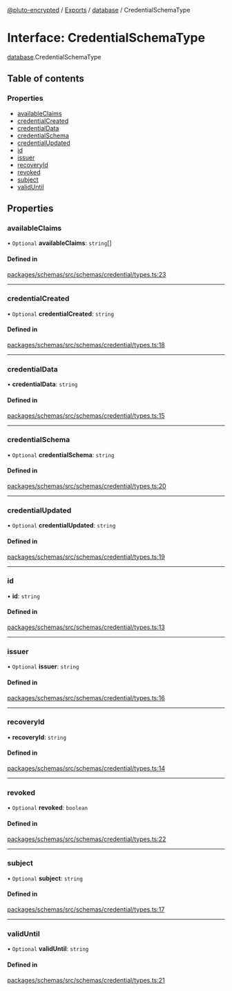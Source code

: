 [@pluto-encrypted](../README.md) / [Exports](../modules.md) / [database](../modules/database-1.md) / CredentialSchemaType

# Interface: CredentialSchemaType

[database](../modules/database-1.md).CredentialSchemaType

## Table of contents

### Properties

- [availableClaims](database-1.CredentialSchemaType.md#availableclaims)
- [credentialCreated](database-1.CredentialSchemaType.md#credentialcreated)
- [credentialData](database-1.CredentialSchemaType.md#credentialdata)
- [credentialSchema](database-1.CredentialSchemaType.md#credentialschema)
- [credentialUpdated](database-1.CredentialSchemaType.md#credentialupdated)
- [id](database-1.CredentialSchemaType.md#id)
- [issuer](database-1.CredentialSchemaType.md#issuer)
- [recoveryId](database-1.CredentialSchemaType.md#recoveryid)
- [revoked](database-1.CredentialSchemaType.md#revoked)
- [subject](database-1.CredentialSchemaType.md#subject)
- [validUntil](database-1.CredentialSchemaType.md#validuntil)

## Properties

### availableClaims

• `Optional` **availableClaims**: `string`[]

#### Defined in

[packages/schemas/src/schemas/credential/types.ts:23](https://github.com/atala-community-projects/pluto-encrypted/blob/a4d8dff/packages/schemas/src/schemas/credential/types.ts#L23)

___

### credentialCreated

• `Optional` **credentialCreated**: `string`

#### Defined in

[packages/schemas/src/schemas/credential/types.ts:18](https://github.com/atala-community-projects/pluto-encrypted/blob/a4d8dff/packages/schemas/src/schemas/credential/types.ts#L18)

___

### credentialData

• **credentialData**: `string`

#### Defined in

[packages/schemas/src/schemas/credential/types.ts:15](https://github.com/atala-community-projects/pluto-encrypted/blob/a4d8dff/packages/schemas/src/schemas/credential/types.ts#L15)

___

### credentialSchema

• `Optional` **credentialSchema**: `string`

#### Defined in

[packages/schemas/src/schemas/credential/types.ts:20](https://github.com/atala-community-projects/pluto-encrypted/blob/a4d8dff/packages/schemas/src/schemas/credential/types.ts#L20)

___

### credentialUpdated

• `Optional` **credentialUpdated**: `string`

#### Defined in

[packages/schemas/src/schemas/credential/types.ts:19](https://github.com/atala-community-projects/pluto-encrypted/blob/a4d8dff/packages/schemas/src/schemas/credential/types.ts#L19)

___

### id

• **id**: `string`

#### Defined in

[packages/schemas/src/schemas/credential/types.ts:13](https://github.com/atala-community-projects/pluto-encrypted/blob/a4d8dff/packages/schemas/src/schemas/credential/types.ts#L13)

___

### issuer

• `Optional` **issuer**: `string`

#### Defined in

[packages/schemas/src/schemas/credential/types.ts:16](https://github.com/atala-community-projects/pluto-encrypted/blob/a4d8dff/packages/schemas/src/schemas/credential/types.ts#L16)

___

### recoveryId

• **recoveryId**: `string`

#### Defined in

[packages/schemas/src/schemas/credential/types.ts:14](https://github.com/atala-community-projects/pluto-encrypted/blob/a4d8dff/packages/schemas/src/schemas/credential/types.ts#L14)

___

### revoked

• `Optional` **revoked**: `boolean`

#### Defined in

[packages/schemas/src/schemas/credential/types.ts:22](https://github.com/atala-community-projects/pluto-encrypted/blob/a4d8dff/packages/schemas/src/schemas/credential/types.ts#L22)

___

### subject

• `Optional` **subject**: `string`

#### Defined in

[packages/schemas/src/schemas/credential/types.ts:17](https://github.com/atala-community-projects/pluto-encrypted/blob/a4d8dff/packages/schemas/src/schemas/credential/types.ts#L17)

___

### validUntil

• `Optional` **validUntil**: `string`

#### Defined in

[packages/schemas/src/schemas/credential/types.ts:21](https://github.com/atala-community-projects/pluto-encrypted/blob/a4d8dff/packages/schemas/src/schemas/credential/types.ts#L21)
